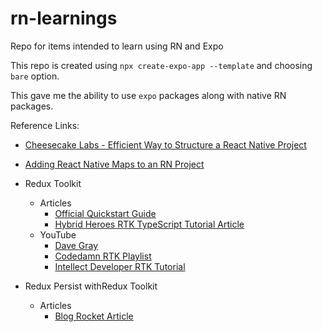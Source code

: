 # rn-learnings
Repo for items intended to learn using RN and Expo


This repo is created using ```npx create-expo-app --template``` and choosing `bare` option.

This gave me the ability to use `expo` packages along with native RN packages.


Reference Links:

- [Cheesecake Labs - Efficient Way to Structure a React Native Project ](https://cheesecakelabs.com/blog/efficient-way-structure-react-native-projects/)
- [Adding React Native Maps to an RN Project ](https://aboutreact.com/react-native-map-example/)

- Redux Toolkit
  - Articles
    - [Official Quickstart Guide](https://redux-toolkit.js.org/tutorials/quick-start)
    - [Hybrid Heroes RTK TypeScript Tutorial Article](https://hybridheroes.de/blog/2021-01-08-redux-toolkit-react-native/)
  - YouTube
    - [Dave Gray](https://www.youtube.com/watch?v=93CR_yURoII&list=PL0Zuz27SZ-6M1J5I1w2-uZx36Qp6qhjKo&index=3)
    - [Codedamn RTK Playlist](https://www.youtube.com/playlist?list=PLC3y8-rFHvwiaOAuTtVXittwybYIorRB3)
    - [Intellect Developer RTK Tutorial](https://www.youtube.com/watch?v=MmIevIioqMY)

- Redux Persist withRedux Toolkit
  - Articles
    - [Blog Rocket Article](https://blog.logrocket.com/persist-state-redux-persist-redux-toolkit-react/#persisting-state-redux-persist)